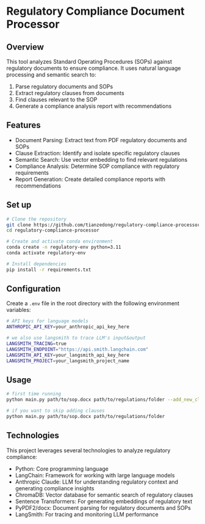 # Regulatory Compliance Document Processor

## Overview

This tool analyzes Standard Operating Procedures (SOPs) against regulatory documents to ensure compliance. It uses natural language processing and semantic search to:
1. Parse regulatory documents and SOPs
2. Extract regulatory clauses from documents
3. Find clauses relevant to the SOP
4. Generate a compliance analysis report with recommendations

## Features
- Document Parsing: Extract text from PDF regulatory documents and SOPs
- Clause Extraction: Identify and isolate specific regulatory clauses
- Semantic Search: Use vector embedding to find relevant regulations
- Compliance Analysis: Determine SOP compliance with regulatory requirements
- Report Generation: Create detailed compliance reports with recommendations

## Set up
```Bash
# Clone the repository
git clone https://github.com/tianzedong/regulatory-compliance-processor
cd regulatory-compliance-processor

# Create and activate conda environment
conda create -n regulatory-env python=3.11
conda activate regulatory-env

# Install dependencies
pip install -r requirements.txt
```

## Configuration

Create a `.env` file in the root directory with the following environment variables:

```bash
# API keys for language models
ANTHROPIC_API_KEY=your_anthropic_api_key_here

# we also use langsmith to trace LLM's input&output
LANGSMITH_TRACING=true
LANGSMITH_ENDPOINT="https://api.smith.langchain.com"
LANGSMITH_API_KEY=your_langsmith_api_key_here
LANGSMITH_PROJECT=your_langsmith_project_name
```

## Usage 
``` Bash
# first time running
python main.py path/to/sop.docx path/to/regulations/folder --add_new_clauses

# if you want to skip adding clauses
python main.py path/to/sop.docx path/to/regulations/folder
```

## Technologies
This project leverages several technologies to analyze regulatory compliance:

- Python: Core programming language
- LangChain: Framework for working with large language models
- Anthropic Claude: LLM for understanding regulatory context and generating compliance insights
- ChromaDB: Vector database for semantic search of regulatory clauses
- Sentence Transformers: For generating embeddings of regulatory text
- PyPDF2/docx: Document parsing for regulatory documents and SOPs
- LangSmith: For tracing and monitoring LLM performance
